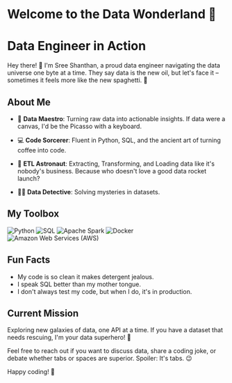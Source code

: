 # Welcome to the Data Wonderland 🚀

# Data Engineer in Action

Hey there! 👋 I'm Sree Shanthan, a proud data engineer navigating the data universe one byte at a time. They say data is the new oil, but let's face it – sometimes it feels more like the new spaghetti. 🍝

## About Me

- 🧠 **Data Maestro**: Turning raw data into actionable insights. If data were a canvas, I'd be the Picasso with a keyboard.
  
- 💻 **Code Sorcerer**: Fluent in Python, SQL, and the ancient art of turning coffee into code.

- 🚀 **ETL Astronaut**: Extracting, Transforming, and Loading data like it's nobody's business. Because who doesn't love a good data rocket launch?

- 🕵️‍♂️ **Data Detective**: Solving mysteries in datasets. 

## My Toolbox

![Python](https://img.shields.io/badge/-Python-blue?style=flat-square&logo=python&logoColor=white)
![SQL](https://img.shields.io/badge/-SQL-orange?style=flat-square&logo=sql&logoColor=white)
![Apache Spark](https://img.shields.io/badge/-Spark-yellow?style=flat-square&logo=apache&logoColor=white)
![Docker](https://img.shields.io/badge/-Docker-blue?style=flat-square&logo=docker&logoColor=white)
![Amazon Web Services (AWS)](https://img.shields.io/badge/Amazon%20Web%20Services-232F3E?style=flat-squaree&logo=amazon-aws&logoColor=white)

## Fun Facts

- My code is so clean it makes detergent jealous.
- I speak SQL better than my mother tongue.
- I don't always test my code, but when I do, it's in production.

## Current Mission

Exploring new galaxies of data, one API at a time. If you have a dataset that needs rescuing, I'm your data superhero! 💾

Feel free to reach out if you want to discuss data, share a coding joke, or debate whether tabs or spaces are superior. Spoiler: It's tabs. 😉

Happy coding! 🚀
